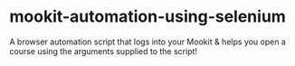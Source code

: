 # mookit-automation-using-selenium
A browser automation script that logs into your Mookit &amp; helps you open a course using the arguments supplied to the script!
